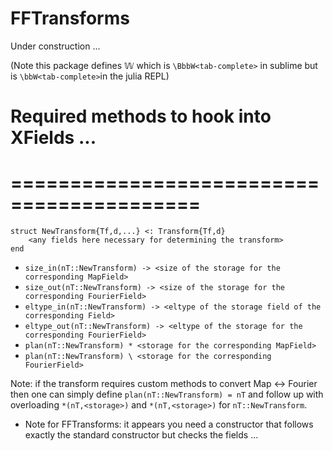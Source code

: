 # FFTransforms


Under construction ...

(Note this package defines 𝕎 which is `\BbbW<tab-complete>` in sublime but is `\bbW<tab-complete>`in the julia REPL)




# Required methods to hook into XFields ...
# ==========================================

```
struct NewTransform{Tf,d,...} <: Transform{Tf,d}
    <any fields here necessary for determining the transform>
end
```

* `size_in(nT::NewTransform) -> <size of the storage for the corresponding MapField>`
* `size_out(nT::NewTransform) -> <size of the storage for the corresponding FourierField>`  
* `eltype_in(nT::NewTransform) -> <eltype of the storage field of the corresponding Field>`
* `eltype_out(nT::NewTransform) -> <eltype of the storage for the corresponding FourierField>`
* `plan(nT::NewTransform) * <storage for the corresponding MapField>`
* `plan(nT::NewTransform) \ <storage for the corresponding FourierField>`


Note: if the transform requires custom methods to convert Map <-> Fourier then one can simply define `plan(nT::NewTransform) = nT` and follow up with overloading `*(nT,<storage>)` and `*(nT,<storage>)` for  `nT::NewTransform`.



* Note for FFTransforms: it appears you need a constructor that follows exactly the standard constructor but checks the fields ...
